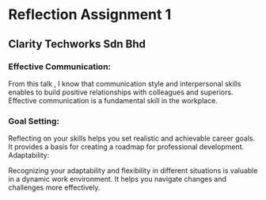 # Reflection Assignment 1
## Clarity Techworks Sdn Bhd
### Effective Communication:

From this talk , I know that communication style and interpersonal skills enables to build positive relationships with colleagues and superiors.
Effective communication is a fundamental skill in the workplace.
### Goal Setting:

Reflecting on your skills helps you set realistic and achievable career goals.
It provides a basis for creating a roadmap for professional development.
Adaptability:

Recognizing your adaptability and flexibility in different situations is valuable in a dynamic work environment.
It helps you navigate changes and challenges more effectively.

